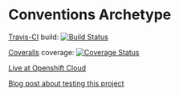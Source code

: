 Conventions Archetype
===========

[Travis-CI](https://travis-ci.org/conventions/archetype) build:
[![Build Status](https://travis-ci.org/conventions/archetype.png)](https://travis-ci.org/conventions/archetype)

[Coveralls](http://archetype-rpestano.rhcloud.com/archetype/) coverage:
[![Coverage Status](https://coveralls.io/repos/conventions/archetype/badge.png)](https://coveralls.io/r/conventions/archetype)

[Live at Openshift Cloud](http://archetype-rpestano.rhcloud.com/archetype/)

[Blog post about testing this project](http://rpestano.wordpress.com/2014/06/08/arquillian/)


